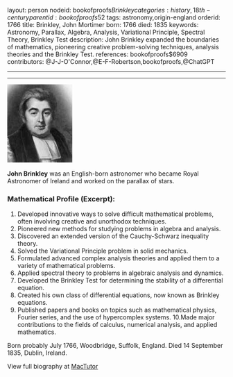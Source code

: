 layout: person
nodeid: bookofproofs$Brinkley
categories: history,18th-century
parentid: bookofproofs$52
tags: astronomy,origin-england
orderid: 1766
title: Brinkley, John Mortimer
born: 1766
died: 1835
keywords: Astronomy, Parallax, Algebra, Analysis, Variational Principle, Spectral Theory, Brinkley Test
description: John Brinkley expanded the boundaries of mathematics, pioneering creative problem-solving techniques, analysis theories and the Brinkley Test.
references: bookofproofs$6909
contributors: @J-J-O'Connor,@E-F-Robertson,bookofproofs,@ChatGPT

---



---

![Brinkley.jpg](https://github.com/bookofproofs/bookofproofs.github.io/blob/main/_sources/_assets/images/portraits/Brinkley.jpg?raw=true)

**John Brinkley** was an English-born astronomer who became Royal Astronomer of Ireland and worked on the parallax of stars.

### Mathematical Profile (Excerpt):
1. Developed innovative ways to solve difficult mathematical problems, often involving creative and unorthodox techniques.
2. Pioneered new methods for studying problems in algebra and analysis.
3. Discovered an extended version of the Cauchy-Schwarz inequality theory.
4. Solved the Variational Principle problem in solid mechanics.
5. Formulated advanced complex analysis theories and applied them to a variety of mathematical problems.
6. Applied spectral theory to problems in algebraic analysis and dynamics.
7. Developed the Brinkley Test for determining the stability of a differential equation.
8. Created his own class of differential equations, now known as Brinkley equations.
9. Published papers and books on topics such as mathematical physics, Fourier series, and the use of hypercomplex systems.
10.Made major contributions to the fields of calculus, numerical analysis, and applied mathematics.

Born probably July 1766, Woodbridge, Suffolk, England. Died 14 September 1835, Dublin, Ireland.

View full biography at [MacTutor](https://mathshistory.st-andrews.ac.uk/Biographies/Brinkley/)
